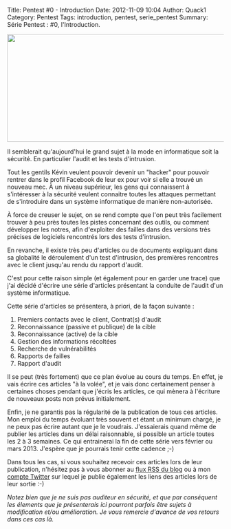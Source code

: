 Title: Pentest #0 - Introduction
Date: 2012-11-09 10:04
Author: Quack1
Category: Pentest
Tags: introduction, pentest, serie_pentest
Summary: Série Pentest : #0, l'Introduction.

<div align=center><a href="static/upload/pentest_licensed.png"><img src="static/upload/pentest_licensed.png" width="600" height="250" align=center /></a></div>

Il semblerait qu'aujourd'hui le grand sujet à la mode en informatique soit la sécurité. En particulier l'audit et les tests d'intrusion.

Tout les gentils Kévin veulent pouvoir devenir un "hacker" pour pouvoir rentrer dans le profil Facebook de leur ex pour voir si elle a trouvé un nouveau mec. 
À un niveau supérieur, les gens qui connaissent à s'intéresser à la sécurité veulent connaitre toutes les attaques permettant de s'introduire dans un système informatique de manière non-autorisée.

À force de creuser le sujet, on se rend compte que l'on peut très facilement trouver à peu près toutes les pistes concernant des outils, ou comment développer les notres, afin d'exploiter des failles dans des versions très précises de logiciels rencontrés lors des tests d'intrusion.

En revanche, il existe très peu d'articles ou de documents expliquant dans sa globalité le déroulement d'un test d'intrusion, des premières rencontres avec le client jusqu'au rendu du rapport d'audit.

C'est pour cette raison simple (et également pour en garder une trace) que j'ai décidé d'écrire une série d'articles présentant la conduite de l'audit d'un système informatique.

Cette série d'articles se présentera, à priori, de la façon suivante :

1. Premiers contacts avec le client, Contrat(s) d'audit
2. Reconnaissance (passive et publique) de la cible
3. Reconnaissance (active) de la cible
4. Gestion des informations récoltées
5. Recherche de vulnérabilités
6. Rapports de failles
7. Rapport d'audit

Il se peut (très fortement) que ce plan évolue au cours du temps. En effet, je vais écrire ces articles "à la volée", et je vais donc certainement penser à certaines choses pendant que j'écris les articles, ce qui mènera à l'écriture de nouveaux posts non prévus initialement.

Enfin, je ne garantis pas la régularité de la publication de tous ces articles. Mon emploi du temps évoluant très souvent et étant un minimum chargé, je ne peux pas écrire autant que je le voudrais. J'essaierais quand même de publier les articles dans un délai raisonnable, si possible un article toutes les 2 à 3 semaines. Ce qui entrainerai la fin de cette série vers février ou mars 2013. J'espère que je pourrais tenir cette cadence ;-)

Dans tous les cas, si vous souhaitez recevoir ces articles lors de leur  publication, n'hésitez pas à vous abonner au [flux RSS du blog][] ou à mon [compte Twitter][] sur lequel je publie également les liens des articles lors de leur sortie :-)

*Notez bien que je ne suis pas auditeur en sécurité, et que par conséquent les élements que je présenterais ici pourront parfois être sujets à modification et/ou amélioration. Je vous remercie d'avance de vos retours dans ces cas là.*

  [flux RSS du blog]: http://quack1.no-ip.org/feeds/all.atom.xml "Flux RSS blog"
  [compte Twitter]: http://twitter.com/_Quack1 "Twitter _Quack1"
